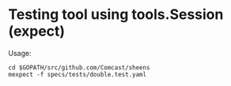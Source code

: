 # Testing tool using tools.Session (expect)

Usage:

```Shell
cd $GOPATH/src/github.com/Comcast/sheens
mexpect -f specs/tests/double.test.yaml
```
